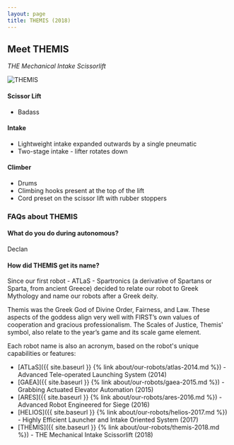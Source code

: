 ```yaml
---
layout: page
title: THEMIS (2018)
---
```


## Meet THEMIS
_THE Mechanical Intake Scissorlift_

<img src="{{ site.baseurl }} {% link assets/images/2018/themis.jpg %}" alt="THEMIS"/>

#### Scissor Lift
- Badass

#### Intake
- Lightweight intake expanded outwards by a single pneumatic
- Two-stage intake - lifter rotates down

#### Climber
- Drums
- Climbing hooks present at the top of the lift
- Cord preset on the scissor lift with rubber stoppers

### FAQs about THEMIS

#### What do you do during autonomous?
Declan

#### How did THEMIS get its name?
Since our first robot - ATLaS - Spartronics (a derivative of Spartans or Sparta, from ancient Greece) decided to relate our robot to Greek Mythology and name our robots after a Greek deity.

Themis was the Greek God of Divine Order, Fairness, and Law. These aspects of the goddess align very well with FIRST’s own values of cooperation and gracious professionalism. The Scales of Justice, Themis' symbol, also relate to the year’s game and its scale game element.

Each robot name is also an acronym, based on the robot's unique capabilities or features:
- [ATLaS]({{ site.baseurl }} {% link about/our-robots/atlas-2014.md %}) - Advanced Tele-operated Launching System (2014)
- [GAEA]({{ site.baseurl }} {% link about/our-robots/gaea-2015.md %}) - Grabbing Actuated Elevator Automation (2015)
- [ARES]({{ site.baseurl }} {% link about/our-robots/ares-2016.md %}) - Advanced Robot Engineered for Siege (2016)
- [HELIOS]({{ site.baseurl }} {% link about/our-robots/helios-2017.md %}) - Highly Efficient Launcher and Intake Oriented System (2017)
- [THEMIS]({{ site.baseurl }} {% link about/our-robots/themis-2018.md %}) - THE Mechanical Intake Scissorlift (2018)
